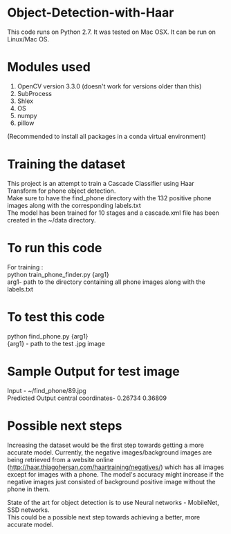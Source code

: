 # Object-Detection-with-Haar </br>
This code runs on Python 2.7. It was tested on Mac OSX. It can be run on Linux/Mac OS.

# Modules used </br>
1) OpenCV version 3.3.0 (doesn't work for versions older than this) </br>
2) SubProcess </br>
3) Shlex </br>
4) OS </br>
5) numpy </br>
6) pillow </br>

(Recommended to install all packages in a conda virtual environment) </br>

# Training the dataset </br>
This project is an attempt to train a Cascade Classifier using Haar Transform for phone object detection. </br>
Make sure to have the find_phone directory with the 132 positive phone images along with the corresponding labels.txt </br>
The model has been trained for 10 stages and a cascade.xml file has been created in the ~/data directory. </br>

# To run this code </br>

For training : </br>
python train_phone_finder.py {arg1} </br>
arg1- path to the directory containing all phone images along with the labels.txt </br>

# To test this code </br>

python find_phone.py {arg1} </br>
{arg1} - path to the test .jpg image

# Sample Output for test image </br>


Input - ~/find_phone/89.jpg </br>
Predicted Output central coordinates- 0.26734 0.36809 </br>


# Possible next steps </br>

Increasing the dataset would be the first step towards getting a more accurate model. Currently, the negative images/background images are being retrieved from a website online (http://haar.thiagohersan.com/haartraining/negatives/) which has all images except for images with a phone. The model's accuracy might increase if the negative images just consisted of background positive image without the phone in them. </br>

State of the art for object detection is to use Neural networks - MobileNet, SSD networks. </br>
This could be a possible next step towards achieving a better, more accurate model. </br>




